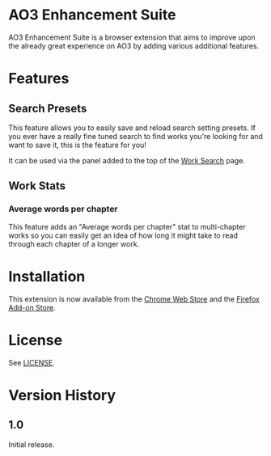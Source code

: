 # AO3 Enhancement Suite

AO3 Enhancement Suite is a browser extension that aims to improve upon the already great experience on AO3 by adding various additional features.

# Features
## Search Presets
This feature allows you to easily save and reload search setting presets. If you ever have a really fine tuned search to find works you're looking for and want to save it, this is the feature for you!

It can be used via the panel added to the top of the [Work Search](https://archiveofourown.org/works/search) page.

## Work Stats
### Average words per chapter
This feature adds an "Average words per chapter" stat to multi-chapter works so you can easily get an idea of how long it might take to read through each chapter of a longer work.

# Installation
This extension is now available from the [Chrome Web Store](https://chrome.google.com/webstore/detail/ao3-enhancement-suite/bhmneclegcomgehhnoielpcmgjbamblj) and the [Firefox Add-on Store](https://addons.mozilla.org/en-US/firefox/addon/ao3-enhancement-suite/).

# License

See [LICENSE](/LICENSE).

# Version History
## 1.0
Initial release.